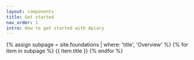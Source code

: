 ```yaml
---
layout: components
title: Get started
nav_order: 1
intro: How to get started with Apiary
---
```


{% assign subpage = site.foundations | where: 'title', 'Overview' %}
{% for item in subpage %}
   {{ item.title }}
{% endfor %}
